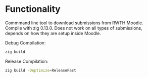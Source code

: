 # Functionality
Commmand line tool to download submissions from RWTH Moodle. Compile with zig 0.13.0. Does not work on all types of submissions, depends on how they are setup inside Moodle.

Debug Compilation:
```bash
zig build
```

Release Compilation:
```bash
zig build -Doptimize=ReleaseFast
```